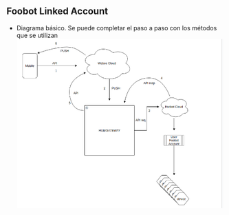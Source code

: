 ## Foobot Linked Account
- Diagrama básico. Se puede completar el paso a paso con los métodos que se utilizan
![foobot](./../../assets/imagenes/foobot_linked_account.png)

